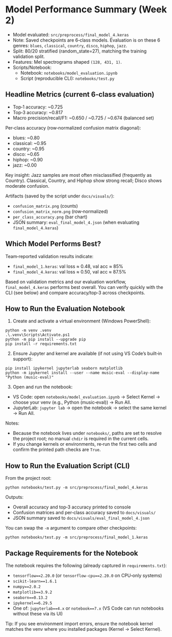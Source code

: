 # Model Performance Summary (Week 2)

- Model evaluated: `src/preprocess/final_model_4.keras`
- Note: Saved checkpoints are 6‑class models. Evaluation is on these 6 genres: `blues`, `classical`, `country`, `disco`, `hiphop`, `jazz`.
- Split: 80/20 stratified (random_state=27), matching the training validation split.
- Features: Mel spectrograms shaped `(128, 431, 1)`.
- Scripts/Notebook:
  - Notebook: `notebooks/model_evaluation.ipynb`
  - Script (reproducible CLI): `notebooks/test.py`

## Headline Metrics (current 6‑class evaluation)

- Top‑1 accuracy: ~0.725
- Top‑3 accuracy: ~0.817
- Macro precision/recall/F1: ~0.650 / ~0.725 / ~0.674 (balanced set)

Per‑class accuracy (row‑normalized confusion matrix diagonal):
- blues: ~0.80
- classical: ~0.95
- country: ~0.95
- disco: ~0.65
- hiphop: ~0.90
- jazz: ~0.00

Key insight: Jazz samples are most often misclassified (frequently as Country). Classical, Country, and Hiphop show strong recall; Disco shows moderate confusion.

Artifacts (saved by the script under `docs/visuals/`):
- `confusion_matrix.png` (counts)
- `confusion_matrix_norm.png` (row‑normalized)
- `per_class_accuracy.png` (bar chart)
- JSON summary: `eval_final_model_4.json` (when evaluating `final_model_4.keras`)

## Which Model Performs Best?

Team‑reported validation results indicate:
- `final_model_1.keras`: val loss ≈ 0.48, val acc ≈ 85%
- `final_model_4.keras`: val loss ≈ 0.50, val acc ≈ 87.5%

Based on validation metrics and our evaluation workflow, `final_model_4.keras` performs best overall. You can verify quickly with the CLI (see below) and compare accuracy/top‑3 across checkpoints.

## How to Run the Evaluation Notebook

1) Create and activate a virtual environment (Windows PowerShell):
```
python -m venv .venv
.\.venv\Scripts\Activate.ps1
python -m pip install --upgrade pip
pip install -r requirements.txt
```

2) Ensure Jupyter and kernel are available (if not using VS Code’s built‑in support):
```
pip install ipykernel jupyterlab seaborn matplotlib
python -m ipykernel install --user --name music-eval --display-name "Python (music-eval)"
```

3) Open and run the notebook:
- VS Code: open `notebooks/model_evaluation.ipynb` → Select Kernel → choose your venv (e.g., Python (music‑eval)) → Run All.
- JupyterLab: `jupyter lab` → open the notebook → select the same kernel → Run All.

Notes:
- Because the notebook lives under `notebooks/`, paths are set to resolve the project root; no manual `chdir` is required in the current cells.
- If you change kernels or environments, re‑run the first two cells and confirm the printed path checks are `True`.

## How to Run the Evaluation Script (CLI)

From the project root:
```
python notebooks/test.py -m src/preprocess/final_model_4.keras
```

Outputs:
- Overall accuracy and top‑3 accuracy printed to console
- Confusion matrices and per‑class accuracy saved to `docs/visuals/`
- JSON summary saved to `docs/visuals/eval_final_model_4.json`

You can swap the `-m` argument to compare other checkpoints:
```
python notebooks/test.py -m src/preprocess/final_model_1.keras
```

## Package Requirements for the Notebook

The notebook requires the following (already captured in `requirements.txt`):
- `tensorflow==2.20.0` (or `tensorflow-cpu==2.20.0` on CPU‑only systems)
- `scikit-learn==1.6.1`
- `numpy==2.0.2`
- `matplotlib==3.9.2`
- `seaborn==0.13.2`
- `ipykernel==6.29.5`
- One of: `jupyterlab==4.x` or `notebook==7.x` (VS Code can run notebooks without these via its UI)

Tip: If you see environment import errors, ensure the notebook kernel matches the venv where you installed packages (Kernel → Select Kernel). 

